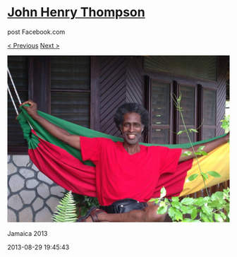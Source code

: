 # [John Henry Thompson](../README.md)
post Facebook.com

[< Previous](2013-08-29-35.md) [Next >](2013-08-29-37.md)

[![](../media/2013-08-29/Jamaica-2047.jpg)](../README.md)

Jamaica 2013

2013-08-29 19:45:43